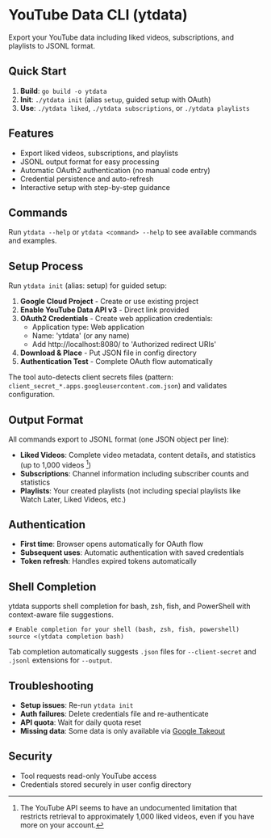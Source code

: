 # YouTube Data CLI (ytdata)

Export your YouTube data including liked videos, subscriptions, and playlists to JSONL format.

## Quick Start

1. **Build**: `go build -o ytdata`
2. **Init**: `./ytdata init` (alias `setup`, guided setup with OAuth)
3. **Use**: `./ytdata liked`, `./ytdata subscriptions`, or `./ytdata playlists`

## Features

- Export liked videos, subscriptions, and playlists
- JSONL output format for easy processing
- Automatic OAuth2 authentication (no manual code entry)
- Credential persistence and auto-refresh
- Interactive setup with step-by-step guidance

## Commands

Run `ytdata --help` or `ytdata <command> --help` to see available commands and examples.

## Setup Process

Run `ytdata init` (alias: setup) for guided setup:

1. **Google Cloud Project** - Create or use existing project
2. **Enable YouTube Data API v3** - Direct link provided
3. **OAuth2 Credentials** - Create web application credentials:
   - Application type: Web application
   - Name: 'ytdata' (or any name)
   - Add http://localhost:8080/ to 'Authorized redirect URIs'
4. **Download & Place** - Put JSON file in config directory
5. **Authentication Test** - Complete OAuth flow automatically

The tool auto-detects client secrets files (pattern: `client_secret_*.apps.googleusercontent.com.json`) and validates configuration.

## Output Format

All commands export to JSONL format (one JSON object per line):

- **Liked Videos**: Complete video metadata, content details, and statistics (up to 1,000 videos [^1])
- **Subscriptions**: Channel information including subscriber counts and statistics  
- **Playlists**: Your created playlists (not including special playlists like Watch Later, Liked Videos, etc.)

[^1]: The YouTube API seems to have an undocumented limitation that restricts retrieval to approximately 1,000 liked videos, even if you have more on your account.

## Authentication

- **First time**: Browser opens automatically for OAuth flow
- **Subsequent uses**: Automatic authentication with saved credentials
- **Token refresh**: Handles expired tokens automatically

## Shell Completion

ytdata supports shell completion for bash, zsh, fish, and PowerShell with context-aware file suggestions.

```shell
# Enable completion for your shell (bash, zsh, fish, powershell)
source <(ytdata completion bash)
```

Tab completion automatically suggests `.json` files for `--client-secret` and `.jsonl` extensions for `--output`.

## Troubleshooting

- **Setup issues**: Re-run `ytdata init`
- **Auth failures**: Delete credentials file and re-authenticate
- **API quota**: Wait for daily quota reset
- **Missing data**: Some data is only available via [Google Takeout](https://takeout.google.com)

## Security

- Tool requests read-only YouTube access
- Credentials stored securely in user config directory
